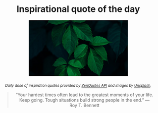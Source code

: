 
<div align="center">

# Inspirational quote of the day

<img src="./data/photo.jpeg" alt="Beautiful nature photo" width="320" height="180">

<sub><i>Daily dose of inspiration quotes provided by [ZenQuotes API](https://zenquotes.io/) and images by [Unsplash](https://unsplash.com/).</i></sub>


<blockquote>&ldquo;Your hardest times often lead to the greatest moments of your life. Keep going. Tough situations build strong people in the end.&rdquo; &mdash; <footer>Roy T. Bennett</footer></blockquote>

</div>
